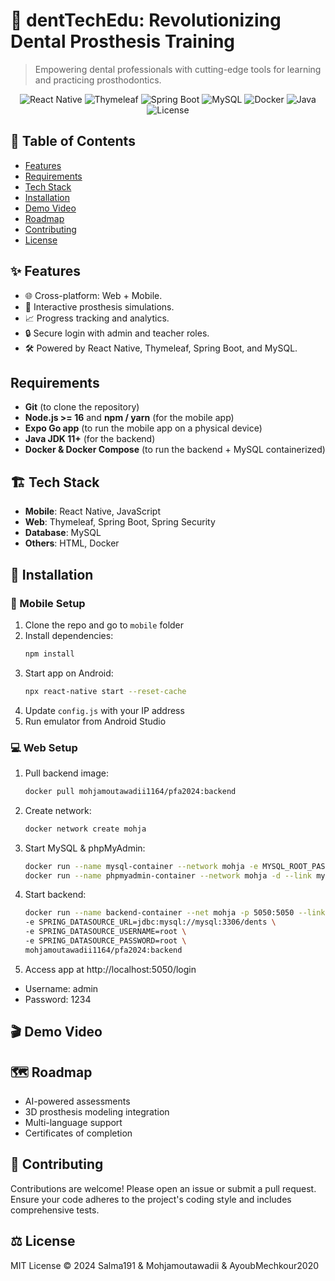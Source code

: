 
# 🦷 dentTechEdu: Revolutionizing Dental Prosthesis Training

> Empowering dental professionals with cutting-edge tools for learning and practicing prosthodontics.
<p align="center">
  <img src="https://img.shields.io/badge/React%20Native-0.70.8-blue?logo=react" alt="React Native"/>
  <img src="https://img.shields.io/badge/Thymeleaf-3.0-red?logo=thymeleaf" alt="Thymeleaf"/>
  <img src="https://img.shields.io/badge/Spring%20Boot-3.0-green?logo=spring" alt="Spring Boot"/>
  <img src="https://img.shields.io/badge/MySQL-8.0-blue?logo=mysql" alt="MySQL"/>
  <img src="https://img.shields.io/badge/Docker-24-blue?logo=docker" alt="Docker"/>
  <img src="https://img.shields.io/badge/Java-17-orange?logo=java" alt="Java"/>
  <img src="https://img.shields.io/badge/license-MIT-green" alt="License"/>
</p>

## 📑 Table of Contents
- [Features](#-features)
- [Requirements](#requirements)
- [Tech Stack](#-tech-stack)
- [Installation](#-installation)
- [Demo Video](#-demo-video)
- [Roadmap](#-roadmap)
- [Contributing](#-contributing)
- [License](#-license)

## ✨ Features
- 🌐 Cross-platform: Web + Mobile.  
- 🔬 Interactive prosthesis simulations.  
- 📈 Progress tracking and analytics.  
- 🔒 Secure login with admin and teacher roles.  
- 🛠️ Powered by React Native, Thymeleaf, Spring Boot, and MySQL.  

## Requirements

- **Git** (to clone the repository)  
- **Node.js >= 16** and **npm / yarn** (for the mobile app)  
- **Expo Go app** (to run the mobile app on a physical device)  
- **Java JDK 11+** (for the backend)  
- **Docker & Docker Compose** (to run the backend + MySQL containerized)



## 🏗️ Tech Stack
- **Mobile**: React Native, JavaScript  
- **Web**: Thymeleaf, Spring Boot, Spring Security  
- **Database**: MySQL  
- **Others**: HTML, Docker  

## 🚀 Installation

### 📱 Mobile Setup
1. Clone the repo and go to `mobile` folder  
2. Install dependencies:
   ```bash
   npm install
3. Start app on Android:
   ```bash
   npx react-native start --reset-cache
4. Update `config.js` with your IP address
5. Run emulator from Android Studio


### 💻 Web Setup
1. Pull backend image:
   ```bash
   docker pull mohjamoutawadii1164/pfa2024:backend
2. Create network:
   ```bash
   docker network create mohja
3. Start MySQL & phpMyAdmin:
   ```bash
   docker run --name mysql-container --network mohja -e MYSQL_ROOT_PASSWORD=root -e MYSQL_DATABASE=dents -d mysql:latest
   docker run --name phpmyadmin-container --network mohja -d --link mysql-container:db -p 8084:80 phpmyadmin
4. Start backend:
   ```bash
   docker run --name backend-container --net mohja -p 5050:5050 --link mysql-container:mysql \
   -e SPRING_DATASOURCE_URL=jdbc:mysql://mysql:3306/dents \
   -e SPRING_DATASOURCE_USERNAME=root \
   -e SPRING_DATASOURCE_PASSWORD=root \
   mohjamoutawadii1164/pfa2024:backend

5. Access app at http://localhost:5050/login
- Username: admin
- Password: 1234

## 🎬 Demo Video


## 🗺️ Roadmap
- AI-powered assessments
- 3D prosthesis modeling integration
- Multi-language support
- Certificates of completion

## 🤝 Contributing
Contributions are welcome! Please open an issue or submit a pull request. Ensure your code adheres to the project's coding style and includes comprehensive tests.

## ⚖️ License
MIT License © 2024 Salma191 & Mohjamoutawadii & AyoubMechkour2020
